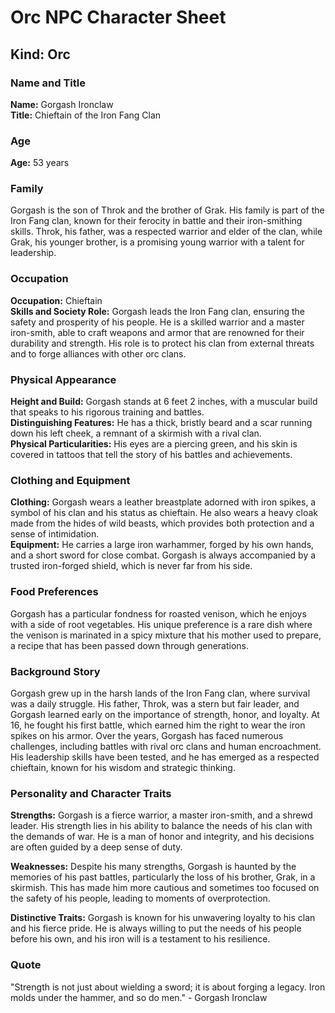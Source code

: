 # Orc NPC Character Sheet

## Kind: Orc

### Name and Title
**Name:** Gorgash Ironclaw  
**Title:** Chieftain of the Iron Fang Clan

### Age
**Age:** 53 years

### Family
Gorgash is the son of Throk and the brother of Grak. His family is part of the Iron Fang clan, known for their ferocity in battle and their iron-smithing skills. Throk, his father, was a respected warrior and elder of the clan, while Grak, his younger brother, is a promising young warrior with a talent for leadership.

### Occupation
**Occupation:** Chieftain  
**Skills and Society Role:** Gorgash leads the Iron Fang clan, ensuring the safety and prosperity of his people. He is a skilled warrior and a master iron-smith, able to craft weapons and armor that are renowned for their durability and strength. His role is to protect his clan from external threats and to forge alliances with other orc clans.

### Physical Appearance
**Height and Build:** Gorgash stands at 6 feet 2 inches, with a muscular build that speaks to his rigorous training and battles.  
**Distinguishing Features:** He has a thick, bristly beard and a scar running down his left cheek, a remnant of a skirmish with a rival clan.  
**Physical Particularities:** His eyes are a piercing green, and his skin is covered in tattoos that tell the story of his battles and achievements.

### Clothing and Equipment
**Clothing:** Gorgash wears a leather breastplate adorned with iron spikes, a symbol of his clan and his status as chieftain. He also wears a heavy cloak made from the hides of wild beasts, which provides both protection and a sense of intimidation.  
**Equipment:** He carries a large iron warhammer, forged by his own hands, and a short sword for close combat. Gorgash is always accompanied by a trusted iron-forged shield, which is never far from his side.

### Food Preferences
Gorgash has a particular fondness for roasted venison, which he enjoys with a side of root vegetables. His unique preference is a rare dish where the venison is marinated in a spicy mixture that his mother used to prepare, a recipe that has been passed down through generations.

### Background Story
Gorgash grew up in the harsh lands of the Iron Fang clan, where survival was a daily struggle. His father, Throk, was a stern but fair leader, and Gorgash learned early on the importance of strength, honor, and loyalty. At 16, he fought his first battle, which earned him the right to wear the iron spikes on his armor. Over the years, Gorgash has faced numerous challenges, including battles with rival orc clans and human encroachment. His leadership skills have been tested, and he has emerged as a respected chieftain, known for his wisdom and strategic thinking.

### Personality and Character Traits
**Strengths:** Gorgash is a fierce warrior, a master iron-smith, and a shrewd leader. His strength lies in his ability to balance the needs of his clan with the demands of war. He is a man of honor and integrity, and his decisions are often guided by a deep sense of duty.

**Weaknesses:** Despite his many strengths, Gorgash is haunted by the memories of his past battles, particularly the loss of his brother, Grak, in a skirmish. This has made him more cautious and sometimes too focused on the safety of his people, leading to moments of overprotection.

**Distinctive Traits:** Gorgash is known for his unwavering loyalty to his clan and his fierce pride. He is always willing to put the needs of his people before his own, and his iron will is a testament to his resilience.

### Quote
"Strength is not just about wielding a sword; it is about forging a legacy. Iron molds under the hammer, and so do men." - Gorgash Ironclaw